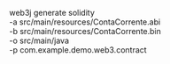 web3j generate solidity \
-a src/main/resources/ContaCorrente.abi \
-b src/main/resources/ContaCorrente.bin \
-o src/main/java \
-p com.example.demo.web3.contract